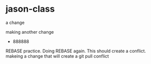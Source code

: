 # jason-class

a change

making another change
* 888888

REBASE practice. Doing REBASE again.
This should create a conflict.
makeing a change that will create a git pull conflict
